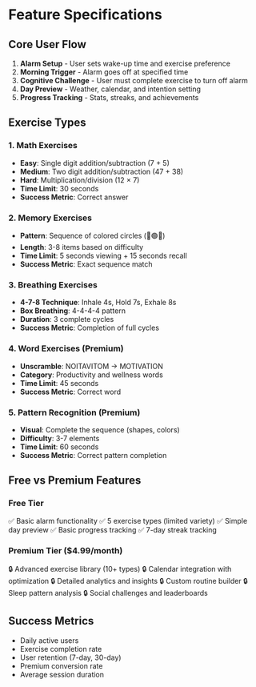 # Feature Specifications

## Core User Flow
1. **Alarm Setup** - User sets wake-up time and exercise preference
2. **Morning Trigger** - Alarm goes off at specified time
3. **Cognitive Challenge** - User must complete exercise to turn off alarm
4. **Day Preview** - Weather, calendar, and intention setting
5. **Progress Tracking** - Stats, streaks, and achievements

## Exercise Types

### 1. Math Exercises
- **Easy**: Single digit addition/subtraction (7 + 5)
- **Medium**: Two digit addition/subtraction (47 + 38)
- **Hard**: Multiplication/division (12 × 7)
- **Time Limit**: 30 seconds
- **Success Metric**: Correct answer

### 2. Memory Exercises
- **Pattern**: Sequence of colored circles (🔴🟢🔵)
- **Length**: 3-8 items based on difficulty
- **Time Limit**: 5 seconds viewing + 15 seconds recall
- **Success Metric**: Exact sequence match

### 3. Breathing Exercises
- **4-7-8 Technique**: Inhale 4s, Hold 7s, Exhale 8s
- **Box Breathing**: 4-4-4-4 pattern
- **Duration**: 3 complete cycles
- **Success Metric**: Completion of full cycles

### 4. Word Exercises (Premium)
- **Unscramble**: NOITAVITOM → MOTIVATION
- **Category**: Productivity and wellness words
- **Time Limit**: 45 seconds
- **Success Metric**: Correct word

### 5. Pattern Recognition (Premium)
- **Visual**: Complete the sequence (shapes, colors)
- **Difficulty**: 3-7 elements
- **Time Limit**: 60 seconds
- **Success Metric**: Correct pattern completion

## Free vs Premium Features

### Free Tier
✅ Basic alarm functionality
✅ 5 exercise types (limited variety)
✅ Simple day preview
✅ Basic progress tracking
✅ 7-day streak tracking

### Premium Tier ($4.99/month)
🔒 Advanced exercise library (10+ types)
🔒 Calendar integration with optimization
🔒 Detailed analytics and insights
🔒 Custom routine builder
🔒 Sleep pattern analysis
🔒 Social challenges and leaderboards

## Success Metrics
- Daily active users
- Exercise completion rate
- User retention (7-day, 30-day)
- Premium conversion rate
- Average session duration